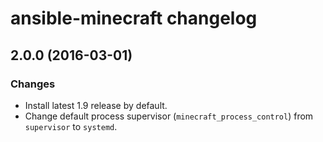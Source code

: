 # ansible-minecraft changelog

## 2.0.0 (2016-03-01)

### Changes

* Install latest 1.9 release by default.
* Change default process supervisor (`minecraft_process_control`) from `supervisor` to `systemd`.
